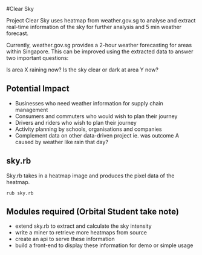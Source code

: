 #Clear Sky

Project Clear Sky uses heatmap from weather.gov.sg to analyse and extract real-time information of the sky for further analysis and 5 min weather forecast.

Currently, weather.gov.sg provides a 2-hour weather forecasting for areas within Singapore. This can be improved using the extracted data to answer two important questions:

Is area X raining now?
Is the sky clear or dark at area Y now?

## Potential Impact

- Businesses who need weather information for supply chain management
- Consumers and commuters who would wish to plan their journey
- Drivers and riders who wish to plan their journey
- Activity planning by schools, organisations and companies
- Complement data on other data-driven project ie. was outcome A caused by weather like rain that day?


## sky.rb

Sky.rb takes in a heatmap image and produces the pixel data of the heatmap.

`rub sky.rb`

## Modules required (Orbital Student take note)

- extend sky.rb to extract and calculate the sky intensity
- write a miner to retrieve more heatmaps from source
- create an api to serve these information
- build a front-end to display these information for demo or simple usage
